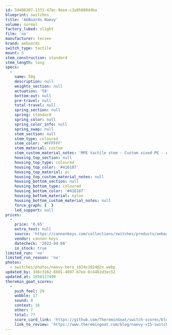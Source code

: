 ```yaml
---
id: 5d408207-13f1-47bc-9eee-c3a95089d4ba
blueprint: switches
title: 'AEBoards Naevy'
volume: normal
factory_lubed: slight
film: 'no'
manufacturer: tecsee
brand: aeboards
switch_type: tactile
mount: 5
stem_construction: standard
stem_length: long
specs:
  -
    name: 58g
    description: null
    weights_section: null
    actuation: '58'
    bottom-out: null
    pre-travel: null
    total-travel: null
    spring_section: null
    spring: standard
    spring_color: null
    spring_color_info: null
    spring_swap: null
    stem_section: null
    stem_type: coloured
    stem_color: '#FFFFFF'
    stem_material: custom
    stem_custom_material_notes: 'MPE tactile stem - Custom xixed PE - A proprietary MPE blend'
    housing_top_section: null
    housing_top_type: coloured
    housing_top_color: '#416187'
    housing_top_material: pc
    housing_top_custom_material_notes: null
    housing_bottom_section: null
    housing_bottom_type: coloured
    housing_bottom_color: '#416187'
    housing_bottom_material: nylon
    housing_bottom_custom_material_notes: null
    force_graph: {  }
    led_support: null
prices:
  -
    price: '0.65'
    extra_text: null
    source: 'https://cannonkeys.com/collections/switches/products/aeboards-naevy-switch-r1_5'
    vendor: cannon-keys
    datecheck: '2022-04-08'
    in_stock: true
limited_run: 'no'
limited_run_reason: 'no'
photos:
  - switches/photos/naevy-hero_1024x1024@2x.webp
updated_by: 346c3162-6b01-4097-b7ee-8c4482d3ec52
updated_at: 1650127499
theremin_goat_scores:
  -
    push_feel: 29
    wobble: 17
    sound: 8
    context: 16
    other: 7
    total: 77
    score_card_link: 'https://github.com/ThereminGoat/switch-scores/blob/master/Naevy%20V1.5.pdf'
    link_to_review: 'https://www.theremingoat.com/blog/naevy-v15-switch-review'
---
```

